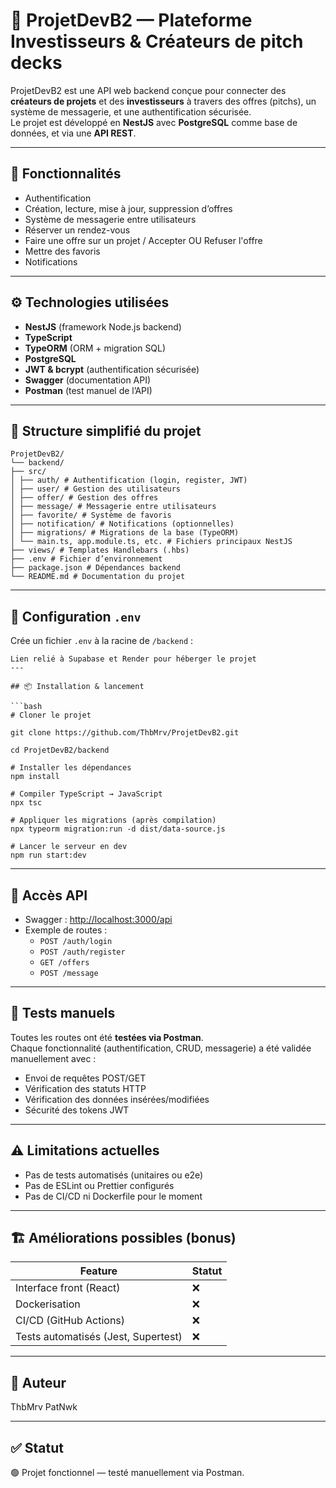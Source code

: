 # 💼 ProjetDevB2 — Plateforme Investisseurs & Créateurs de pitch decks

ProjetDevB2 est une API web backend conçue pour connecter des **créateurs de projets** et des **investisseurs** à travers des offres (pitchs), un système de messagerie, et une authentification sécurisée.  
Le projet est développé en **NestJS** avec **PostgreSQL** comme base de données, et via une **API REST**.

---

## 🔧 Fonctionnalités

- Authentification
- Création, lecture, mise à jour, suppression d’offres
- Système de messagerie entre utilisateurs
- Réserver un rendez-vous
- Faire une offre sur un projet / Accepter OU Refuser l'offre
- Mettre des favoris
- Notifications

---

## ⚙️ Technologies utilisées

- **NestJS** (framework Node.js backend)
- **TypeScript**
- **TypeORM** (ORM + migration SQL)
- **PostgreSQL**
- **JWT & bcrypt** (authentification sécurisée)
- **Swagger** (documentation API)
- **Postman** (test manuel de l’API)

---

## 📁 Structure simplifié du projet

```
ProjetDevB2/
└── backend/
├── src/
│ ├── auth/ # Authentification (login, register, JWT)
│ ├── user/ # Gestion des utilisateurs
│ ├── offer/ # Gestion des offres
│ ├── message/ # Messagerie entre utilisateurs
│ ├── favorite/ # Système de favoris
│ ├── notification/ # Notifications (optionnelles)
│ ├── migrations/ # Migrations de la base (TypeORM)
│ └── main.ts, app.module.ts, etc. # Fichiers principaux NestJS
├── views/ # Templates Handlebars (.hbs)
├── .env # Fichier d’environnement
├── package.json # Dépendances backend
└── README.md # Documentation du projet
```

---

## 🧪 Configuration `.env`

Crée un fichier `.env` à la racine de `/backend` :

````env
Lien relié à Supabase et Render pour héberger le projet
---

## 📦 Installation & lancement

```bash
# Cloner le projet

git clone https://github.com/ThbMrv/ProjetDevB2.git

cd ProjetDevB2/backend

# Installer les dépendances
npm install

# Compiler TypeScript → JavaScript
npx tsc

# Appliquer les migrations (après compilation)
npx typeorm migration:run -d dist/data-source.js

# Lancer le serveur en dev
npm run start:dev
````

---

## 🚀 Accès API

- Swagger : [http://localhost:3000/api](http://localhost:3000/api)
- Exemple de routes :
  - `POST /auth/login`
  - `POST /auth/register`
  - `GET /offers`
  - `POST /message`

---

## 🧪 Tests manuels

Toutes les routes ont été **testées via Postman**.  
Chaque fonctionnalité (authentification, CRUD, messagerie) a été validée manuellement avec :

- Envoi de requêtes POST/GET
- Vérification des statuts HTTP
- Vérification des données insérées/modifiées
- Sécurité des tokens JWT

---

## ⚠️ Limitations actuelles

- Pas de tests automatisés (unitaires ou e2e)
- Pas de ESLint ou Prettier configurés
- Pas de CI/CD ni Dockerfile pour le moment

---

## 🏗️ Améliorations possibles (bonus)

| Feature                             | Statut |
| ----------------------------------- | ------ |
| Interface front (React)             | ❌     |
| Dockerisation                       | ❌     |
| CI/CD (GitHub Actions)              | ❌     |
| Tests automatisés (Jest, Supertest) | ❌     |

---

## 👤 Auteur

ThbMrv
PatNwk

---

## ✅ Statut

🟢 Projet fonctionnel — testé manuellement via Postman.
